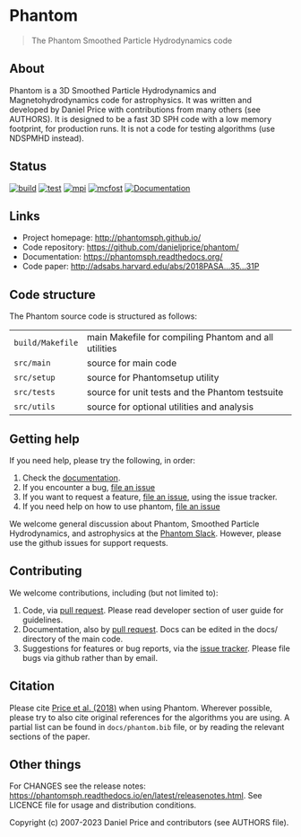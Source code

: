 Phantom
=======

> The Phantom Smoothed Particle Hydrodynamics code

About
-----

Phantom is a 3D Smoothed Particle Hydrodynamics and Magnetohydrodynamics code for astrophysics. It was written and developed by Daniel Price with contributions from many others (see AUTHORS). It is designed to be a fast 3D SPH code with a low memory footprint, for production runs. It is not a code for testing algorithms (use NDSPMHD instead).

Status
------

[![build](https://github.com/danieljprice/phantom/actions/workflows/build.yml/badge.svg)](https://github.com/danieljprice/phantom/actions/workflows/build.yml)
[![test](https://github.com/danieljprice/phantom/actions/workflows/test.yml/badge.svg)](https://github.com/danieljprice/phantom/actions/workflows/test.yml)
[![mpi](https://github.com/danieljprice/phantom/actions/workflows/mpi.yml/badge.svg)](https://github.com/danieljprice/phantom/actions/workflows/mpi.yml)
[![mcfost](https://github.com/danieljprice/phantom/actions/workflows/mcfost.yml/badge.svg)](https://github.com/danieljprice/phantom/actions/workflows/mcfost.yml)
[![Documentation](https://readthedocs.org/projects/phantomsph/badge/?version=latest)](https://phantomsph.readthedocs.io/en/latest/?badge=latest)

Links
-----

- Project homepage: http://phantomsph.github.io/
- Code repository: https://github.com/danieljprice/phantom/
- Documentation: https://phantomsph.readthedocs.org/
- Code paper: http://adsabs.harvard.edu/abs/2018PASA...35...31P

Code structure
--------------

The Phantom source code is structured as follows:

|                  |                                                       |
| ---------------- | ----------------------------------------------------- |
| `build/Makefile` | main Makefile for compiling Phantom and all utilities |
| `src/main`       | source for main code                                  |
| `src/setup`      | source for Phantomsetup utility                       |
| `src/tests`      | source for unit tests and the Phantom testsuite       |
| `src/utils`      | source for optional utilities and analysis            |

Getting help
------------

If you need help, please try the following, in order:

1. Check the [documentation](https://phantomsph.readthedocs.org/).
2. If you encounter a bug, [file an issue](https://github.com/danieljprice/phantom/issues/new)
3. If you want to request a feature, [file an issue](https://github.com/danieljprice/phantom/issues/new), using the issue tracker.
4. If you need help on how to use phantom, [file an issue](https://github.com/danieljprice/phantom/issues/new)

We welcome general discussion about Phantom, Smoothed Particle Hydrodynamics,
and astrophysics at the [Phantom Slack](https://phantomsph.slack.com/). However, please use the github issues for support requests.

Contributing
------------
We welcome contributions, including (but not limited to):

1. Code, via [pull request](https://github.com/danieljprice/phantom/pulls). Please read developer section of user guide for guidelines.
2. Documentation, also by [pull request](https://github.com/danieljprice/phantom/pulls). Docs can be edited in the docs/ directory of the main code.
3. Suggestions for features or bug reports, via the [issue tracker](https://github.com/danieljprice/phantom/issues/new). Please file bugs via github rather than by email.

Citation
--------

Please cite [Price et al. (2018)](http://adsabs.harvard.edu/abs/2018PASA...35...31P) when using Phantom. Wherever possible, please try to also cite original references for the algorithms you are using. A partial list can be found in `docs/phantom.bib` file, or by reading the relevant sections of the paper.

Other things
-------------

For CHANGES see the release notes: https://phantomsph.readthedocs.io/en/latest/releasenotes.html.
See LICENCE file for usage and distribution conditions.

Copyright (c) 2007-2023 Daniel Price and contributors (see AUTHORS file).

